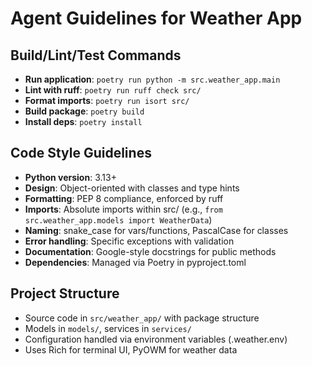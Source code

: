 # Agent Guidelines for Weather App

## Build/Lint/Test Commands
- **Run application**: `poetry run python -m src.weather_app.main`
- **Lint with ruff**: `poetry run ruff check src/`
- **Format imports**: `poetry run isort src/`
- **Build package**: `poetry build`
- **Install deps**: `poetry install`

## Code Style Guidelines
- **Python version**: 3.13+
- **Design**: Object-oriented with classes and type hints
- **Formatting**: PEP 8 compliance, enforced by ruff
- **Imports**: Absolute imports within src/ (e.g., `from src.weather_app.models import WeatherData`)
- **Naming**: snake_case for vars/functions, PascalCase for classes
- **Error handling**: Specific exceptions with validation
- **Documentation**: Google-style docstrings for public methods
- **Dependencies**: Managed via Poetry in pyproject.toml

## Project Structure
- Source code in `src/weather_app/` with package structure
- Models in `models/`, services in `services/`
- Configuration handled via environment variables (.weather.env)
- Uses Rich for terminal UI, PyOWM for weather data